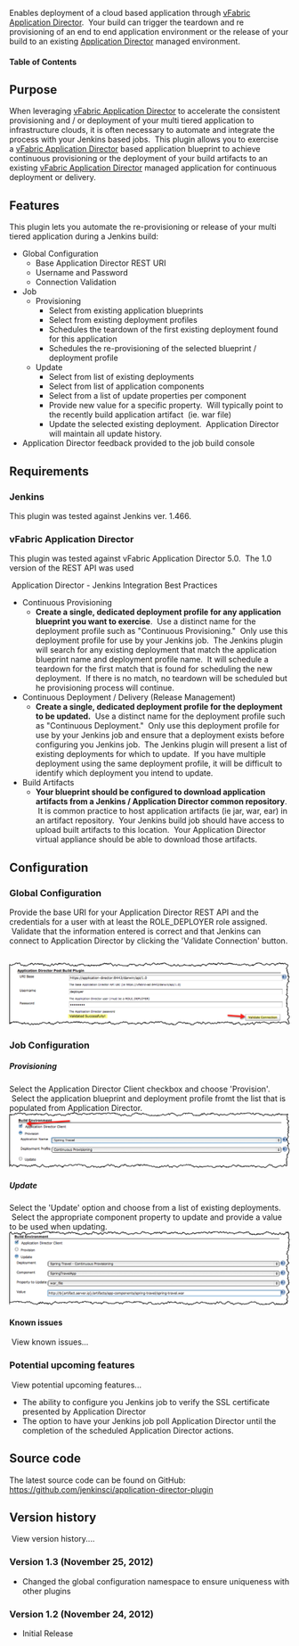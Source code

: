 
Enables deployment of a cloud based application through [vFabric
Application
Director](https://www.vmware.com/products/application-platform/vfabric-application-director/overview.html).
 Your build can trigger the teardown and re provisioning of an end to
end application environment or the release of your build to an existing
[Application
Director](https://www.vmware.com/products/application-platform/vfabric-application-director/overview.html)
managed environment.    

#### Table of Contents

## Purpose

When leveraging [vFabric Application
Director](https://www.vmware.com/products/application-platform/vfabric-application-director/overview.html) to
accelerate the consistent provisioning and / or deployment of your multi
tiered application to infrastructure clouds, it is often necessary to
automate and integrate the process with your Jenkins based jobs.  This
plugin allows you to exercise a [vFabric Application
Director](https://www.vmware.com/products/application-platform/vfabric-application-director/overview.html) based
application blueprint to achieve continuous provisioning or the
deployment of your build artifacts to an existing [vFabric Application
Director](https://www.vmware.com/products/application-platform/vfabric-application-director/overview.html) managed
application for continuous deployment or delivery.

## Features

This plugin lets you automate the re-provisioning or release of your
multi tiered application during a Jenkins build:

-   Global Configuration
    -   Base Application Director REST URI
    -   Username and Password
    -   Connection Validation 
-   Job
    -   Provisioning
        -   Select from existing application blueprints
        -   Select from existing deployment profiles
        -   Schedules the teardown of the first existing deployment
            found for this application
        -   Schedules the re-provisioning of the selected blueprint /
            deployment profile
    -   Update
        -   Select from list of existing deployments
        -   Select from list of application components
        -   Select from a list of update properties per component
        -   Provide new value for a specific property.  Will typically
            point to the recently build application artifact  (ie. war
            file)
        -   Update the selected existing deployment.  Application
            Director will maintain all update history.
-   Application Director feedback provided to the job build console

## Requirements

### Jenkins

This plugin was tested against Jenkins ver. 1.466.

### vFabric Application Director

This plugin was tested against vFabric Application Director 5.0.  The
1.0 version of the REST API was used   

 Application Director - Jenkins Integration Best Practices

-   Continuous Provisioning
    -   **Create a single, dedicated deployment profile for any
        application blueprint you want to exercise**.  Use a distinct
        name for the deployment profile such as "Continuous
        Provisioning."  Only use this deployment profile for use by your
        Jenkins job.  The Jenkins plugin will search for any existing
        deployment that match the application blueprint name and
        deployment profile name.  It will schedule a teardown for the
        first match that is found for scheduling the new deployment.  If
        there is no match, no teardown will be scheduled but he
        provisioning process will continue.
-   Continuous Deployment / Delivery (Release Management)
    -   **Create a single, dedicated deployment profile for the
        deployment to be updated.**  Use a distinct name for the
        deployment profile such as "Continuous Deployment."  Only use
        this deployment profile for use by your Jenkins job and ensure
        that a deployment exists before configuring you Jenkins job.
         The Jenkins plugin will present a list of existing deployments
        for which to update.  If you have multiple deployment using the
        same deployment profile, it will be difficult to identify which
        deployment you intend to update.
-   Build Artifacts
    -   **Your blueprint should be configured to download application
        artifacts from a Jenkins / Application Director common
        repository**.  It is common practice to host application
        artifacts (ie jar, war, ear) in an artifact repository.  Your
        Jenkins build job should have access to upload built artifacts
        to this location.  Your Application Director virtual appliance
        should be able to download those artifacts.

## Configuration

### Global Configuration

Provide the base URI for your Application Director REST API and the
credentials for a user with at least the ROLE\_DEPLOYER role assigned.
 Validate that the information entered is correct and that Jenkins can
connect to Application Director by clicking the 'Validate Connection'
button.

 
![](docs/images/global.png)

### Job Configuration

##### Provisioning

Select the Application Director Client checkbox and choose 'Provision'.
 Select the application blueprint and deployment profile fromt the list
that is populated from Application Director.
![](docs/images/provisioning.png)

##### Update

Select the 'Update' option and choose from a list of existing
deployments.  Select the appropriate component property to update and
provide a value to be used when updating.
![](docs/images/update.png)

#### Known issues

 View known issues...

### Potential upcoming features

 View potential upcoming features...

-   The ability to configure you Jenkins job to verify the SSL
    certificate presented by Application Director
-   The option to have your Jenkins job poll Application Director until
    the completion of the scheduled Application Director actions.  

## Source code

The latest source code can be found on GitHub:  
<https://github.com/jenkinsci/application-director-plugin>

## Version history

 View version history....

### Version 1.3 (November 25, 2012)

-   Changed the global configuration namespace to ensure uniqueness with
    other plugins

### Version 1.2 (November 24, 2012)

-   Initial Release
